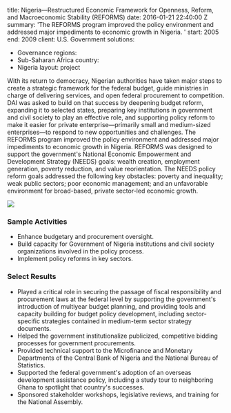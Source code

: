
title: Nigeria—Restructured Economic Framework for Openness, Reform, and Macroeconomic
  Stability (REFORMS)
date: 2016-01-21 22:40:00 Z
summary: 'The REFORMS program improved the policy environment and addressed major
  impediments to economic growth in Nigeria. '
start: 2005
end: 2009
client: U.S. Government
solutions:
- Governance
regions:
- Sub-Saharan Africa
country:
- Nigeria
layout: project


With its return to democracy, Nigerian authorities have taken major steps to create a strategic framework for the federal budget, guide ministries in charge of delivering services, and open federal procurement to competition. DAI was asked to build on that success by deepening budget reform, expanding it to selected states, preparing key institutions in government and civil society to play an effective role, and supporting policy reform to make it easier for private enterprise—primarily small and medium-sized enterprises—to respond to new opportunities and challenges. The REFORMS program improved the policy environment and addressed major impediments to economic growth in Nigeria. REFORMS was designed to support the government's National Economic Empowerment and Development Strategy (NEEDS) goals: wealth creation, employment generation, poverty reduction, and value reorientation. The NEEDS policy reform goals addressed the following key obstacles: poverty and inequality; weak public sectors; poor economic management; and an unfavorable environment for broad-based, private sector-led economic growth.

![][1]

### Sample Activities

* Enhance budgetary and procurement oversight.
* Build capacity for Government of Nigeria institutions and civil society organizations involved in the policy process.
* Implement policy reforms in key sectors.

### Select Results

* Played a critical role in securing the passage of fiscal responsibility and procurement laws at the federal level by supporting the government's introduction of multiyear budget planning, and providing tools and capacity building for budget policy development, including sector-specific strategies contained in medium-term sector strategy documents.
* Helped the government institutionalize publicized, competitive bidding processes for government procurements.
* Provided technical support to the Microfinance and Monetary Departments of the Central Bank of Nigeria and the National Bureau of Statistics.
* Supported the federal government's adoption of an overseas development assistance policy, including a study tour to neighboring Ghana to spotlight that country's successes.
* Sponsored stakeholder workshops, legislative reviews, and training for the National Assembly.

[1]: https://assetify-dai.com/projects/NigeriaREFORMS.jpg
